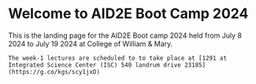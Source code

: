 # Welcome to AID2E Boot Camp 2024

This is the landing page for the AID2E Boot camp 2024 held from July 8 2024 to July 19 2024 at College of William & Mary. 

```{important}
The week-1 lectures are scheduled to to take place at [1291 at Integrated Science Center (ISC) 540 landrum drive 23185](https://g.co/kgs/scy1jxD)
```

```{tableofcontents}
```